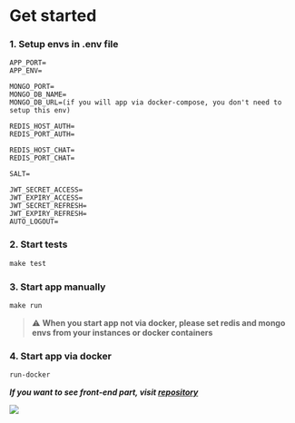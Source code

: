 # Get started

### 1. Setup envs in .env file
```
APP_PORT=
APP_ENV=

MONGO_PORT=
MONGO_DB_NAME=
MONGO_DB_URL=(if you will app via docker-compose, you don't need to setup this env)

REDIS_HOST_AUTH=
REDIS_PORT_AUTH=

REDIS_HOST_CHAT=
REDIS_PORT_CHAT=

SALT=

JWT_SECRET_ACCESS=
JWT_EXPIRY_ACCESS=
JWT_SECRET_REFRESH=
JWT_EXPIRY_REFRESH=
AUTO_LOGOUT=
```

### 2. Start tests
``` makefile
make test
```

### 3. Start app manually
``` makefile
make run
```
>:warning: **When you start app not via docker, please set redis and mongo envs from your instances or docker containers**

### 4. Start app via docker
``` makefile
run-docker
```

***If you want to see front-end part, visit [repository](https://github.com/nn-labs/noname-realtime-support-chat)***

<img src="https://github.com/nn-labs/noname-realtime-support-chat/workflows/development/badge.svg?branch=dev"><br>
